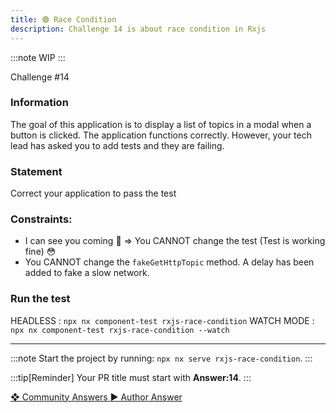 ```yaml
---
title: 🟢 Race Condition
description: Challenge 14 is about race condition in Rxjs
---
```


:::note
WIP
:::

<div class="chip">Challenge #14</div>

### Information

The goal of this application is to display a list of topics in a modal when a button is clicked. The application functions correctly. However, your tech lead has asked you to add tests and they are failing.

### Statement

Correct your application to pass the test

### Constraints:

- I can see you coming 🤣 => You CANNOT change the test (Test is working fine) 😳
- You CANNOT change the `fakeGetHttpTopic` method. A delay has been added to fake a slow network.

### Run the test

HEADLESS : `npx nx component-test rxjs-race-condition`
WATCH MODE : `npx nx component-test rxjs-race-condition --watch`

---

:::note
Start the project by running: `npx nx serve rxjs-race-condition`.
:::

:::tip[Reminder]
Your PR title must start with <b>Answer:14</b>.
:::

<div class="article-footer">
  <a
    href="https://github.com/tomalaforge/angular-challenges/pulls?q=label%3A14+label%3Aanswer"
    alt="Race Condition community solutions">
    ❖ Community Answers
  </a>
  <a
    href='https://github.com/tomalaforge/angular-challenges/pulls?q=label%3A14+label%3A'
    alt="Race Condition solution author">
    ▶︎ Author Answer
  </a>
  </div>
